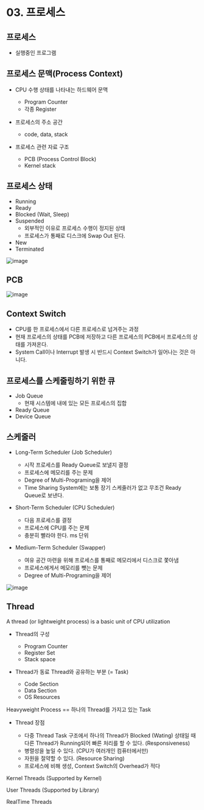 # 03. 프로세스

## 프로세스

- 실행중인 프로그램

## 프로세스 문맥(Process Context)

- CPU 수행 상태를 나타내는 하드웨어 문맥

  - Program Counter
  - 각종 Register

- 프로세스의 주소 공간

  - code, data, stack

- 프로세스 관련 자료 구조

  - PCB (Process Control Block)
  - Kernel stack

## 프로세스 상태

- Running
- Ready
- Blocked (Wait, Sleep)
- Suspended
  - 외부적인 이유로 프로세스 수행이 정지된 상태
  - 프로세스가 통째로 디스크에 Swap Out 된다.
- New
- Terminated

![image](https://user-images.githubusercontent.com/97646802/217817331-0fe111de-1209-4133-a8f8-afb3d443fef9.png)

## PCB

![image](https://user-images.githubusercontent.com/97646802/217808027-adf0a18c-e8c4-421b-a56d-11bcbc555c76.png)

## Context Switch

- CPU를 한 프로세스에서 다른 프로세스로 넘겨주는 과정
- 현재 프로세스의 상태를 PCB에 저장하고 다른 프로세스의 PCB에서 프로세스의 상태를 가져온다.
- System Call이나 Interrupt 발생 시 반드시 Context Switch가 일어나는 것은 아니다.

## 프로세스를 스케줄링하기 위한 큐

- Job Queue
  - 현재 시스템에 내에 있는 모든 프로세스의 집합
- Ready Queue
- Device Queue

## 스케줄러

- Long-Term Scheduler (Job Scheduler)

  - 시작 프로세스를 Ready Queue로 보낼지 결정
  - 프로세스에 메모리를 주는 문제
  - Degree of Multi-Programing을 제어
  - Time Sharing System에는 보통 장기 스케줄러가 없고 무조건 Ready Queue로 보낸다.

- Short-Term Scheduler (CPU Scheduler)

  - 다음 프로세스를 결정
  - 프로세스에 CPU를 주는 문제
  - 충분히 빨라야 한다. ms 단위

- Medium-Term Scheduler (Swapper)

  - 여유 공간 마련을 위해 프로세스를 통째로 메모리에서 디스크로 쫓아냄
  - 프로세스에게서 메모리를 뺏는 문제
  - Degree of Multi-Programing을 제어

![image](https://user-images.githubusercontent.com/97646802/217818639-bef7c0b5-c288-4df2-a024-0a7ab767884c.png)

## Thread

A thread (or lightweight process) is a basic unit of CPU utilization

- Thread의 구성

  - Program Counter
  - Register Set
  - Stack space

- Thread가 동료 Thread와 공유하는 부분 (= Task)

  - Code Section
  - Data Section
  - OS Resources

Heavyweight Process == 하나의 Thread를 가지고 있는 Task

- Thread 장점

  - 다중 Thread Task 구조에서 하나의 Thread가 Blocked (Wating) 상태일 때 다른 Thread가 Running되어 빠른 처리를 할 수 있다. (Responsiveness)
  - 병렬성을 높일 수 있다. (CPU가 여러개인 컴퓨터에서만)
  - 자원을 절약할 수 있다. (Resource Sharing)
  - 프로세스에 비해 생성, Context Switch의 Overhead가 적다

Kernel Threads (Supported by Kernel)

User Threads (Supported by Library)

RealTime Threads
